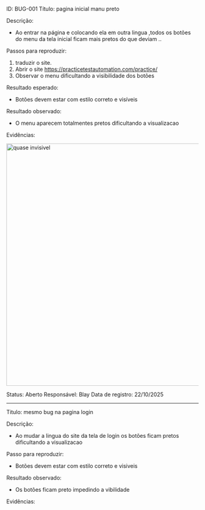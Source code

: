 ID: BUG-001
Título: pagina inicial manu preto
  

Descrição:
- Ao entrar na página e colocando ela em outra lingua ,todos os botões do menu da tela inicial ficam mais pretos do que deviam ..

Passos para reproduzir:
1. traduzir o site.
2. Abrir o site https://practicetestautomation.com/practice/
3. Observar o menu dificultando a visibilidade dos botões

Resultado esperado:
- Botões devem estar com estilo correto e visíveis

Resultado observado:
- O menu aparecem totalmentes pretos dificultando a visualizacao


Evidências:

<img width="1558" height="634" alt="quase invisivel" src="https://github.com/user-attachments/assets/6836ed61-ddba-49ca-ba20-4d79b8243ce3" />



Status: Aberto
Responsável: Blay
Data de registro: 22/10/2025
 
***

Titulo: mesmo bug na pagina login

Descrição:
- Ao mudar a lingua do site da tela de login os botões ficam pretos dificultando a visualizacao

Passo para reproduzir:
- Botões devem estar com estilo correto e visiveis

Resultado observado:
- Os botões ficam preto impedindo a vibilidade 

Evidências:


